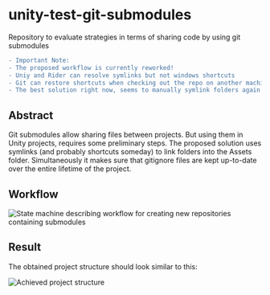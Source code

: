 # unity-test-git-submodules
Repository to evaluate strategies in terms of sharing code by using git submodules

```diff
- Important Note:
- The proposed workflow is currently reworked!
- Uniy and Rider can resolve symlinks but not windows shortcuts
- Git can restore shortcuts when checking out the repo on another machine, but not symlinks
- The best solution right now, seems to manually symlink folders again on each machine checking a repository including submodules
```

## Abstract
Git submodules allow sharing files between projects. But using them in Unity projects, requires some preliminary steps. The proposed solution uses symlinks (and probably shortcuts someday) to link folders into the Assets folder. Simultaneously it makes sure that gitignore files are kept up-to-date over the entire lifetime of the project.

## Workflow

![State machine describing workflow for creating new repositories containing submodules](https://github.com/lars-wobus/unity-test-git-submodules/blob/master/res/umlet/workflow-1.png)


## Result
The obtained project structure should look similar to this:

![Achieved project structure](https://github.com/lars-wobus/unity-test-git-submodules/blob/master/res/umlet/final-directory-structure.png)
